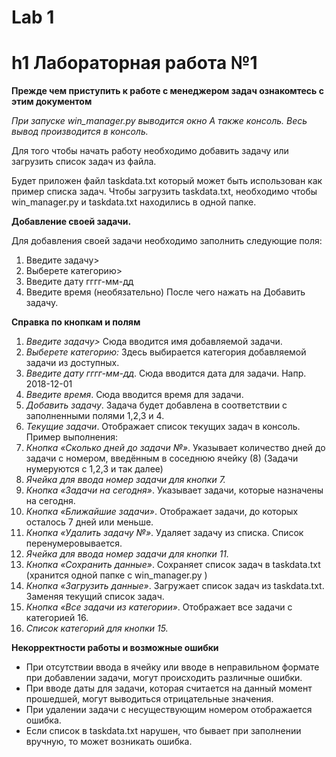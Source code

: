 # Lab 1
h1 Лабораторная работа №1
=====================
**Прежде чем приступить к работе с менеджером задач ознакомтесь с этим документом**

_При запуске win_manager.py выводится окно_
_А также консоль. Весь вывод производится в консоль._
 
Для того чтобы начать работу необходимо добавить задачу или загрузить список задач из файла.

Будет приложен файл taskdata.txt который может быть использован как пример списка задач.
Чтобы загрузить taskdata.txt, необходимо чтобы win_manager.py и taskdata.txt находились в одной папке.

**Добавление своей задачи.**

Для добавления своей задачи необходимо заполнить следующие поля:
1. Введите задачу>
2. Выберете категорию>
3. Введите дату гггг-мм-дд
4. Введите время (необязательно)
После чего нажать на Добавить задачу.

**Справка по кнопкам и полям**

1. _Введите задачу>_  Сюда вводится имя добавляемой задачи.
2. _Выберете категорию:_ Здесь выбирается категория добавляемой задачи из доступных.
3. _Введите дату гггг-мм-дд_. Сюда вводится дата для задачи. Напр. 2018-12-01
4. _Введите время_. Сюда вводится время для задачи.
5. _Добавить задачу_. Задача будет добавлена в соответствии с заполненными полями 1,2,3 и 4.
6. _Текущие задачи_. Отображает список текущих задач в консоль. Пример выполнения: 
7. _Кнопка «Сколько дней до задачи №»_. Указывает количество дней до задачи с номером, введённым в соседнюю ячейку (8) (Задачи нумеруются с 1,2,3 и так далее)
8. _Ячейка для ввода номер задачи для кнопки 7._
9. _Кнопка «Задачи на сегодня»_. Указывает задачи, которые назначены на сегодня.
10. _Кнопка «Ближайшие задачи»_. Отображает задачи, до которых осталось 7 дней или меньше.
11. _Кнопка «Удалить задачу №»_. Удаляет задачу из списка. Список перенумеровывается.
12. _Ячейка для ввода номер задачи для кнопки 11._
13. _Кнопка «Сохранить данные»_. Сохраняет список задач в taskdata.txt (хранится одной папке с win_manager.py )
14. _Кнопка «Загрузить данные»_. Загружает список задач из taskdata.txt. Заменяя текущий список задач.
15. _Кнопка «Все задачи из категории»_. Отображает все задачи с категорией 16.
16. _Список категорий для кнопки 15._

**Некорректности работы и возможные ошибки**

* При отсутствии ввода в ячейку или вводе в неправильном формате при добавлении задачи, могут происходить различные ошибки. 
* При вводе даты для задачи, которая считается на данный момент прошедшей, могут выводиться отрицательные значения.
* При удалении задачи с несуществующим номером отображается ошибка.
* Если список в taskdata.txt нарушен, что бывает при заполнении вручную, то может возникать ошибка.

